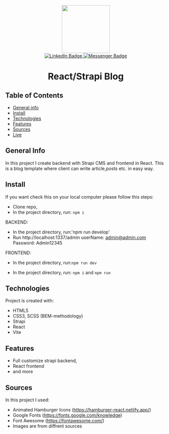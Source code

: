 <div align="center">
  <img src="https://media4.giphy.com/media/M9kgjEsLG6LMbYC9dl/giphy.gif?cid=ecf05e47lhf5yvp8z16kerd354beyo5e6fxfuk0mftzb1212&rid=giphy.gif&ct=g" width="150"/>
  <div id="badges">
  <a href="https://www.linkedin.com/in/marek-gacek">
    <img src="https://img.shields.io/badge/LinkedIn-blue?style=for-the-badge&logo=linkedin&logoColor=white" alt="LinkedIn Badge"/>
  </a>
    <a href="https://m.me/marek.gacek.9465">
    <img src="https://img.shields.io/badge/Messenger-white?style=for-the-badge&logo=messenger&logoColor=blue" alt="Messenger Badge"/>
  </a> 
  </div>



# React/Strapi Blog

<div align="left">

## Table of Contents
* [General info](#general-info)
* [Install](#install)
* [Technologies](#technologies)
* [Features](#features)
* [Sources](#sources)
* [Live](#live)

## General Info
In this project I create backend with Strapi CMS and frontend in React. This is a blog template where client can write article,posts etc. in easy way.

## Install
If you want check this on your local computer please follow this steps:

* Clone repo,
* In the project directory, run: `npm i`

BACKEND:
* In the project directory, run:'npm run develop'
* Run http://localhost:1337/admin
userName: admin@admin.com
Password: Admin12345

FRONTEND:
* In the project directory, run:`npm run dev`

* In the project directory, run: `npm i`  and  `npm run`


## Technologies
Project is created with:
* HTML5
* CSS3, SCSS (BEM-methodology)
* Strapi
* React
* Vite

## Features

* Full customize strapi backend,
* React frontend
* and more

## Sources
In this project I used:

* Animated Hamburger Icons (https://hamburger-react.netlify.app/)
* Google Fonts (https://fonts.google.com/knowledge)
* Font Awesome (https://fontawesome.com/)
* Images are from diffrent sources


</div>

